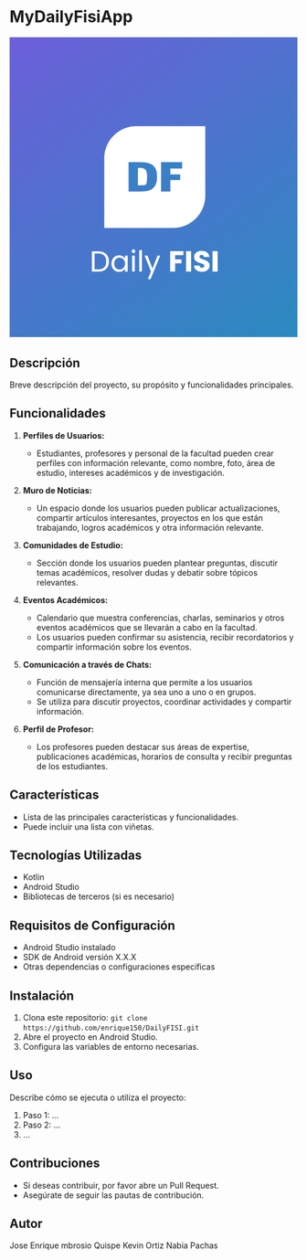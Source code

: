 # MyDailyFisiApp

![Logo del Proyecto](Logo.png)

## Descripción

Breve descripción del proyecto, su propósito y funcionalidades principales.

## Funcionalidades

1. **Perfiles de Usuarios:**
   - Estudiantes, profesores y personal de la facultad pueden crear perfiles con información relevante, como nombre, foto, área de estudio, intereses académicos y de investigación.

2. **Muro de Noticias:**
   - Un espacio donde los usuarios pueden publicar actualizaciones, compartir artículos interesantes, proyectos en los que están trabajando, logros académicos y otra información relevante.

3. **Comunidades de Estudio:**
   - Sección donde los usuarios pueden plantear preguntas, discutir temas académicos, resolver dudas y debatir sobre tópicos relevantes.

4. **Eventos Académicos:**
   - Calendario que muestra conferencias, charlas, seminarios y otros eventos académicos que se llevarán a cabo en la facultad.
   - Los usuarios pueden confirmar su asistencia, recibir recordatorios y compartir información sobre los eventos.

5. **Comunicación a través de Chats:**
   - Función de mensajería interna que permite a los usuarios comunicarse directamente, ya sea uno a uno o en grupos.
   - Se utiliza para discutir proyectos, coordinar actividades y compartir información.

6. **Perfil de Profesor:**
   - Los profesores pueden destacar sus áreas de expertise, publicaciones académicas, horarios de consulta y recibir preguntas de los estudiantes.


## Características

- Lista de las principales características y funcionalidades.
- Puede incluir una lista con viñetas.

## Tecnologías Utilizadas

- Kotlin
- Android Studio
- Bibliotecas de terceros (si es necesario)

## Requisitos de Configuración

- Android Studio instalado
- SDK de Android versión X.X.X
- Otras dependencias o configuraciones específicas

## Instalación

1. Clona este repositorio: `git clone https://github.com/enrique150/DailyFISI.git`
2. Abre el proyecto en Android Studio.
3. Configura las variables de entorno necesarias.

## Uso

Describe cómo se ejecuta o utiliza el proyecto:

1. Paso 1: ...
2. Paso 2: ...
3. ...

## Contribuciones

- Si deseas contribuir, por favor abre un Pull Request.
- Asegúrate de seguir las pautas de contribución.

## Autor

Jose Enrique mbrosio Quispe
Kevin Ortiz 
Nabia Pachas
